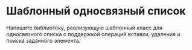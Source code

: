# Шаблонный односвязный список

Напишите библиотеку, реализующую шаблонный класс для односвязного списка с поддержкой операций вставки, 
удаления и поиска заданного элемента.